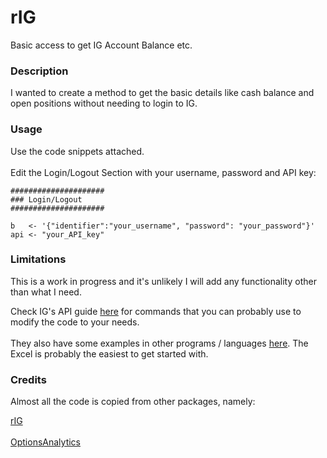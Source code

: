 # rIG
Basic access to get IG Account Balance etc.

### Description
I wanted to create a method to get the basic details like cash balance and open positions without needing to login to IG.

### Usage
Use the code snippets attached.
<br>
<br>
Edit the Login/Logout Section with your username, password and API key:
```
#####################
### Login/Logout
#####################

b   <- '{"identifier":"your_username", "password": "your_password"}'
api <- "your_API_key"
```

### Limitations
This is a work in progress and it's unlikely I will add any functionality other than what I need.

Check IG's API guide [here](https://labs.ig.com/rest-trading-api-reference) for commands that you can probably use to modify the code to your needs.
<br><br>
They also have some examples in other programs / languages [here](https://labs.ig.com/sample-apps). The Excel is probably the easiest to get started with.

### Credits
Almost all the code is copied from other packages, namely:

[rIG](https://github.com/JoeFernando/rIG/blob/master/R/functions.R)
<br>
<br>
[OptionsAnalytics](https://github.com/zumthor86/OptionsAnalytics)
